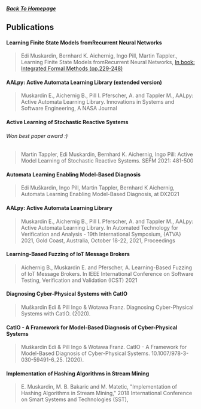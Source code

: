 ##### [Back To Homepage](./index.md)
## Publications

#### Learning Finite State Models fromRecurrent Neural Networks

> Edi Muskardin, Bernhard K. Aichernig, Ingo Pill, Martin Tappler., Learning Finite State Models fromRecurrent Neural Networks, [In book: Integrated Formal Methods (pp.229-248)](DOI:10.1007/978-3-031-07727-2_13)


#### AALpy: Active Automata Learning Library (extended version)

> Muskardin E., Aichernig B., Pill I. Pferscher, A. and Tappler M., AALpy: Active Automata Learning Library. 
Innovations in Systems and Software Engineering, A NASA Journal

#### Active Learning of Stochastic Reactive Systems 
###### Won best paper award :)

> Martin Tappler, Edi Muskardin, Bernhard K. Aichernig, Ingo Pill:
Active Model Learning of Stochastic Reactive Systems. SEFM 2021: 481-500

#### Automata Learning Enabling Model-Based Diagnosis

> Edi Muškardin, Ingo Pill, Martin Tappler, Bernhard K Aichernig, Automata Learning Enabling Model-Based Diagnosis, at DX2021


#### AALpy: Active Automata Learning Library

> Muskardin E., Aichernig B., Pill I. Pferscher, A. and Tappler M., AALpy: Active Automata Learning Library. In Automated Technology for Verification and Analysis - 19th International
	Symposium, {ATVA} 2021, Gold Coast, Australia, October 18-22, 2021, Proceedings


#### Learning-Based Fuzzing of IoT Message Brokers

> Aichernig B., Muskardin E. and Pferscher, A. Learning-Based Fuzzing of IoT Message Brokers. In IEEE International Conference on Software Testing, Verification and Validation (ICST) 2021



#### Diagnosing Cyber-Physical Systems with CatIO

> Muškardin Edi & Pill Ingo & Wotawa Franz. Diagnosing Cyber-Physical Systems with CatIO. (2020).


#### CatIO - A Framework for Model-Based Diagnosis of Cyber-Physical Systems

> Muškardin Edi & Pill Ingo & Wotawa Franz. CatIO - A Framework for Model-Based Diagnosis of Cyber-Physical Systems. 10.1007/978-3-030-59491-6_25. (2020).


#### Implementation of Hashing Algorithms in Stream Mining

> E. Muskardin, M. B. Bakaric and M. Matetic, "Implementation of Hashing Algorithms in Stream Mining," 2018 International Conference on Smart Systems and Technologies (SST),
